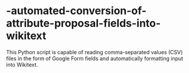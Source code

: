 # -automated-conversion-of-attribute-proposal-fields-into-wikitext
 This Python script is capable of reading comma-separated values (CSV) files in the form of Google Form fields and automatically formatting input into Wikitext.
